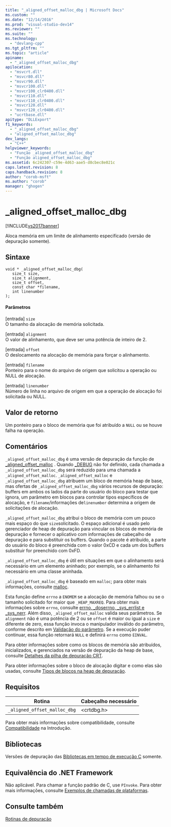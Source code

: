 ```yaml
---
title: "_aligned_offset_malloc_dbg | Microsoft Docs"
ms.custom: ""
ms.date: "12/14/2016"
ms.prod: "visual-studio-dev14"
ms.reviewer: ""
ms.suite: ""
ms.technology: 
  - "devlang-cpp"
ms.tgt_pltfrm: ""
ms.topic: "article"
apiname: 
  - "_aligned_offset_malloc_dbg"
apilocation: 
  - "msvcrt.dll"
  - "msvcr80.dll"
  - "msvcr90.dll"
  - "msvcr100.dll"
  - "msvcr100_clr0400.dll"
  - "msvcr110.dll"
  - "msvcr110_clr0400.dll"
  - "msvcr120.dll"
  - "msvcr120_clr0400.dll"
  - "ucrtbase.dll"
apitype: "DLLExport"
f1_keywords: 
  - "_aligned_offset_malloc_dbg"
  - "aligned_offset_malloc_dbg"
dev_langs: 
  - "C++"
helpviewer_keywords: 
  - "Função _aligned_offset_malloc_dbg"
  - "Função aligned_offset_malloc_dbg"
ms.assetid: 6c242307-c59e-4d63-aae5-d8cbec8e021c
caps.latest.revision: 8
caps.handback.revision: 8
author: "corob-msft"
ms.author: "corob"
manager: "ghogen"
---
```

# _aligned_offset_malloc_dbg
[!INCLUDE[vs2017banner](../../assembler/inline/includes/vs2017banner.md)]

Aloca memória em um limite de alinhamento especificado \(versão de depuração somente\).  
  
## Sintaxe  
  
```  
void * _aligned_offset_malloc_dbg(  
   size_t size,   
   size_t alignment,   
   size_t offset,  
   const char *filename,  
   int linenumber   
);  
```  
  
#### Parâmetros  
 \[entrada\] `size`  
 O tamanho da alocação de memória solicitada.  
  
 \[entrada\] `alignment`  
 O valor de alinhamento, que deve ser uma potência de inteiro de 2.  
  
 \[entrada\] `offset`  
 O deslocamento na alocação de memória para forçar o alinhamento.  
  
 \[entrada\] `filename`  
 Ponteiro para o nome do arquivo de origem que solicitou a operação ou NULL de alocação.  
  
 \[entrada\] `linenumber`  
 Número de linha no arquivo de origem em que a operação de alocação foi solicitada ou NULL.  
  
## Valor de retorno  
 Um ponteiro para o bloco de memória que foi atribuído a `NULL` ou se houve falha na operação.  
  
## Comentários  
 `_aligned_offset_malloc_dbg` é uma versão de depuração da função de [\_aligned\_offset\_malloc](../../c-runtime-library/reference/aligned-offset-malloc.md) .  Quando [\_DEBUG](../Topic/_DEBUG.md) não for definido, cada chamada a `_aligned_offset_malloc_dbg` será reduzido para uma chamada a `_aligned_offset_malloc`.  `_aligned_offset_malloc` e `_aligned_offset_malloc_dbg` atribuem um bloco de memória heap de base, mas ofertas de `_aligned_offset_malloc_dbg` vários recursos de depuração: buffers em ambos os lados da parte do usuário do bloco para testar que ignora, um parâmetro em blocos para controlar tipos específicos de alocação, e `filename`\/informações de`linenumber` determina a origem de solicitações de alocação.  
  
 `_aligned_offset_malloc_dbg` atribui o bloco de memória com um pouco mais espaço do que `size`solicitado.  O espaço adicional é usado pelo gerenciador de heap de depuração para vincular os blocos de memória de depuração e fornecer o aplicativo com informações de cabeçalho de depuração e para substituir os buffers.  Quando o pacote é atribuído, a parte do usuário do bloco é preenchida com o valor 0xCD e cada um dos buffers substituir for preenchido com 0xFD.  
  
 `_aligned_offset_malloc_dbg` é útil em situações em que o alinhamento será necessário em um elemento aninhado; por exemplo, se o alinhamento foi necessário em uma classe aninhada.  
  
 `_aligned_offset_malloc_dbg` é baseado em `malloc`; para obter mais informações, consulte [malloc](../../c-runtime-library/reference/malloc.md).  
  
 Esta função define `errno` a `ENOMEM` se a alocação de memória falhou ou se o tamanho solicitado for maior que `_HEAP_MAXREQ`.  Para obter mais informações sobre `errno`, consulte [errno, \_doserrno, \_sys\_errlist e \_sys\_nerr](../Topic/errno,%20_doserrno,%20_sys_errlist,%20and%20_sys_nerr.md).  Além disso, `_aligned_offset_malloc` valida seus parâmetros.  Se `alignment` não é uma potência de 2 ou se `offset` é maior ou igual a `size` e diferente de zero, essa função invoca o manipulador inválido do parâmetro, conforme descrito em [Validação do parâmetro](../../c-runtime-library/parameter-validation.md).  Se a execução puder continuar, essa função retornará `NULL` e definirá `errno` como `EINVAL`.  
  
 Para obter informações sobre como os blocos de memória são atribuídos, inicializados, e gerenciados na versão de depuração da heap de base, consulte [Detalhes da pilha de depuração CRT](../Topic/CRT%20Debug%20Heap%20Details.md).  
  
 Para obter informações sobre o bloco de alocação digitar e como elas são usadas, consulte [Tipos de blocos na heap de depuração](../Topic/CRT%20Debug%20Heap%20Details.md#BKMK_Types_of_blocks_on_the_debug_heap).  
  
## Requisitos  
  
|Rotina|Cabeçalho necessário|  
|------------|--------------------------|  
|`_aligned_offset_malloc_dbg`|\<crtdbg.h\>|  
  
 Para obter mais informações sobre compatibilidade, consulte [Compatibilidade](../../c-runtime-library/compatibility.md) na Introdução.  
  
## Bibliotecas  
 Versões de depuração das [Bibliotecas em tempo de execução C](../../c-runtime-library/crt-library-features.md) somente.  
  
## Equivalência do .NET Framework  
 Não aplicável. Para chamar a função padrão de C, use `PInvoke`. Para obter mais informações, consulte [Exemplos de chamadas de plataformas](../Topic/Platform%20Invoke%20Examples.md).  
  
## Consulte também  
 [Rotinas de depuração](../../c-runtime-library/debug-routines.md)